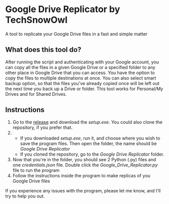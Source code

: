 # Google Drive Replicator by TechSnowOwl
A tool to replicate your Google Drive files in a fast and simple matter
## What does this tool do?
After running the script and authenticating with your Google account, you can copy all the files in a given Google Drive or a specified folder to any other place in Google Drive that you can access. You have the option to copy the files to multiple destinations at once. You can also select smart backup option, so that the files you've already copied once will be left out the next time you back up a Drive or folder. This tool works for Personal/My Drives and for Shared Drives.
## Instructions
1. Go to the [release](https://github.com/techsnowowl/Google-Drive-Replicator/releases/tag/1.0) and download the *setup.exe*. You could also clone the repository, if you prefer that.
2. - If you downloaded *setup.exe*, run it, and choose where you wish to save the program files. Then open the folder, the name should be *Google Drive Replicator*
   - If you cloned the repository, go to the *Google Drive Replicator* folder.
3. Now that you're in the folder, you should see 2 Python (.py) files and one *credentials.json* file. Double click the *Google_Drive_Replicator.py* file to run the program
4. Follow the instructions inside the program to make replicas of you Google Drive files

If you experience any issues with the program, please let me know, and I'll try to help you out.
